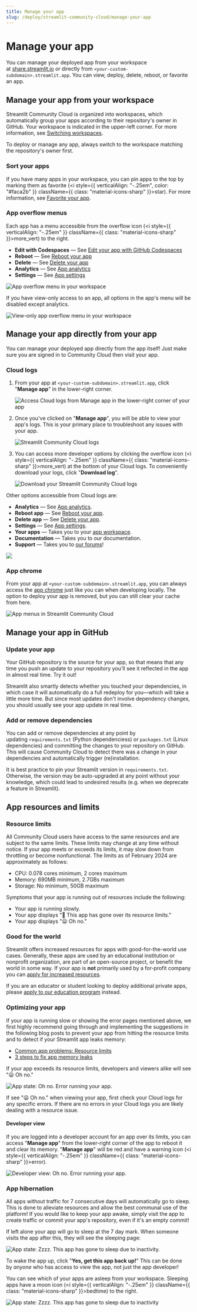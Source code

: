 ```yaml
---
title: Manage your app
slug: /deploy/streamlit-community-cloud/manage-your-app
---
```


# Manage your app

You can manage your deployed app from your workspace at <a href="https://share.streamlit.io" target="_blank">share.streamlit.io</a> or directly from `<your-custom-subdomain>.streamlit.app`. You can view, deploy, delete, reboot, or favorite an app.

## Manage your app from your workspace

Streamlit Community Cloud is organized into workspaces, which automatically group your apps according to their repository's owner in GitHub. Your workspace is indicated in the upper-left corner. For more information, see [Switching workspaces](/deploy/streamlit-community-cloud/get-started/explore-your-workspace#switching-workspaces).

To deploy or manage any app, always switch to the workspace matching the repository's owner first.

### Sort your apps

If you have many apps in your workspace, you can pin apps to the top by marking them as favorite (<i style={{ verticalAlign: "-.25em", color: "#faca2b" }} className={{ class: "material-icons-sharp" }}>star</i>). For more information, see [Favorite your app](/deploy/streamlit-community-cloud/manage-your-app/favorite-your-app).

### App overflow menus

Each app has a menu accessible from the overflow icon (<i style={{ verticalAlign: "-.25em" }} className={{ class: "material-icons-sharp" }}>more_vert</i>) to the right.

- **Edit with Codespaces** &mdash; See [Edit your app with GitHub Codespaces](/deploy/streamlit-community-cloud/manage-your-app/edit-your-app#edit-your-app-with-github-codespaces)
- **Reboot** &mdash; See [Reboot your app](/deploy/streamlit-community-cloud/manage-your-app/reboot-your-app)
- **Delete** &mdash; See [Delete your app](/deploy/streamlit-community-cloud/manage-your-app/delete-your-app)
- **Analytics** &mdash; See [App analytics](/deploy/streamlit-community-cloud/manage-your-app/app-analytics)
- **Settings** &mdash; See [App settings](/deploy/streamlit-community-cloud/manage-your-app/app-settings)

![App overflow menu in your workspace](/images/streamlit-community-cloud/workspace-app-overflow.png)

If you have view-only access to an app, all options in the app's menu will be disabled except analytics.

![View-only app overflow menu in your workspace](/images/streamlit-community-cloud/workspace-view-only.png)

## Manage your app directly from your app

You can manage your deployed app directly from the app itself! Just make sure you are signed in to Community Cloud then visit your app.

### Cloud logs

1. From your app at `<your-custom-subdomain>.streamlit.app`, click "**Manage app**" in the lower-right corner.

   ![Access Cloud logs from Manage app in the lower-right corner of your app](/images/streamlit-community-cloud/cloud-logs-open.png)

2. Once you've clicked on "**Manage app**", you will be able to view your app's logs. This is your primary place to troubleshoot any issues with your app.

   ![Streamlit Community Cloud logs](/images/streamlit-community-cloud/cloud-logs.png)

3. You can access more developer options by clicking the overflow icon (<i style={{ verticalAlign: "-.25em" }} className={{ class: "material-icons-sharp" }}>more_vert</i>) at the bottom of your Cloud logs. To conveniently download your logs, click "**Download log**".

   ![Download your Streamlit Community Cloud logs](/images/streamlit-community-cloud/cloud-logs-menu-download.png)

<Flex>

<div>

Other options accessible from Cloud logs are:

- **Analytics** &mdash; See [App analytics](/deploy/streamlit-community-cloud/manage-your-app/app-analytics).
- **Reboot app** &mdash; See [Reboot your app](/deploy/streamlit-community-cloud/manage-your-app/reboot-your-app).
- **Delete app** &mdash; See [Delete your app](/deploy/streamlit-community-cloud/manage-your-app/delete-your-app).
- **Settings** &mdash; See [App settings](/deploy/streamlit-community-cloud/manage-your-app/app-settings).
- **Your apps** &mdash; Takes you to your [app workspace](#manage-your-app-from-your-workspace).
- **Documentation** &mdash; Takes you to our documentation.
- **Support** &mdash; Takes you to <a href="https://discuss.streamlit.io/" target="_blank">our forums</a>!

</div>

<div style={{ maxWidth: '30%', margin: "auto" }}>
    <Image src="/images/streamlit-community-cloud/cloud-logs-menu-XL.png" clean />
</div>

</Flex>

### App chrome

From your app at `<your-custom-subdomain>.streamlit.app`, you can always access the [app chrome](/develop/concepts/architecture/app-chrome) just like you can when developing locally. The option to deploy your app is removed, but you can still clear your cache from here.

![App menus in Streamlit Community Cloud](/images/streamlit-community-cloud/app-menu.png)

## Manage your app in GitHub

### Update your app

Your GitHub repository is the source for your app, so that means that any time you push an update to your repository you'll see it reflected in the app in almost real time. Try it out!

Streamlit also smartly detects whether you touched your dependencies, in which case it will automatically do a full redeploy for you—which will take a little more time. But since most updates don't involve dependency changes, you should usually see your app update in real time.

### Add or remove dependencies

You can add or remove dependencies at any point by updating `requirements.txt` (Python dependenciess) or `packages.txt` (Linux dependencies) and committing the changes to your repository on GitHub. This will cause Community Cloud to detect there was a change in your dependencies and automatically trigger (re)installation.

It is best practice to pin your Streamlit version in `requirements.txt`. Otherwise, the version may be auto-upgraded at any point without your knowledge, which could lead to undesired results (e.g. when we deprecate a feature in Streamlit).

## App resources and limits

### Resource limits

All Community Cloud users have access to the same resources and are subject to the same limits. These limits may change at any time without notice. If your app meets or exceeds its limits, it may slow down from throttling or become nonfunctional. The limits as of February 2024 are approximately as follows:

- CPU: 0.078 cores minimum, 2 cores maximum
- Memory: 690MB minimum, 2.7GBs maximum
- Storage: No minimum, 50GB maximum

Symptoms that your app is running out of resources include the following:

- Your app is running slowly.
- Your app displays "🤯 This app has gone over its resource limits."
- Your app displays "😦 Oh no."

### Good for the world

Streamlit offers increased resources for apps with good-for-the-world use cases. Generally, these apps are used by an educational institution or nonprofit organization, are part of an open-source project, or benefit the world in some way. If your app is **not** primarily used by a for-profit company you can [apply for increased resources](https://share.hsforms.com/1DzDGAjUmSPy_2nUzBj3rlQ3wudj).

If you are an educator or student looking to deploy additional private apps, please [apply to our education program](https://share.hsforms.com/1M_e2WDcSRFuKzA2iteoAIg3wudj) instead.

### Optimizing your app

If your app is running slow or showing the error pages mentioned above, we first highly recommend going through and implementing the suggestions in the following blog posts to prevent your app from hitting the resource limits and to detect if your Streamlit app leaks memory:

- <a href="https://blog.streamlit.io/common-app-problems-resource-limits/" target="_blank">Common app problems: Resource limits</a>
- <a href="https://blog.streamlit.io/3-steps-to-fix-app-memory-leaks/" target="_blank">3 steps to fix app memory leaks</a>

If your app exceeds its resource limits, developers and viewers alike will see "😦 Oh no."

<div style={{ maxWidth: '70%', margin: 'auto' }}>
<Image alt="App state: Oh no. Error running your app." src="/images/streamlit-community-cloud/app-state-oh-no.png" />
</div>

If see "😦 Oh no." when viewing your app, first check your Cloud logs for any specific errors. If there are no errors in your Cloud logs you are likely dealing with a resource issue.

#### Developer view

If you are logged into a developer account for an app over its limits, you can access "**Manage app**" from the lower-right corner of the app to reboot it and clear its memory. "**Manage app**" will be red and have a warning icon (<i style={{ verticalAlign: "-.25em" }} className={{ class: "material-icons-sharp" }}>error</i>).

![Developer view: Oh no. Error running your app.](/images/streamlit-community-cloud/app-state-oh-no-developer.png)

### App hibernation

All apps without traffic for 7 consecutive days will automatically go to sleep. This is done to alleviate resources and allow the best communal use of the platform! If you would like to keep your app awake, simply visit the app to create traffic or commit your app's repository, even if it's an empty commit!

If left alone your app will go to sleep at the 7 day mark. When someone visits the app after this, they will see the sleeping page:

<div style={{ maxWidth: '80%', margin: 'auto' }}>
<Image alt="App state: Zzzz. This app has gone to sleep due to inactivity." src="/images/streamlit-community-cloud/app-state-zzzz.png" />
</div>

To wake the app up, click "**Yes, get this app back up!**" This can be done by *anyone* who has access to view the app, not just the app developer!

You can see which of your apps are asleep from your workspace. Sleeping apps have a moon icon (<i style={{ verticalAlign: "-.25em" }} className={{ class: "material-icons-sharp" }}>bedtime</i>) to the right.

![App state: Zzzz. This app has gone to sleep due to inactivity](/images/streamlit-community-cloud/workspace-sleeping-app.png)
